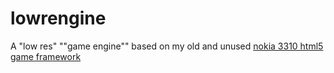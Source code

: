# lowrengine
A "low res" ""game engine"" based on my old and unused [nokia 3310 html5 game framework](https://github.com/rzfury/nokia3310-html5-game-framework)
